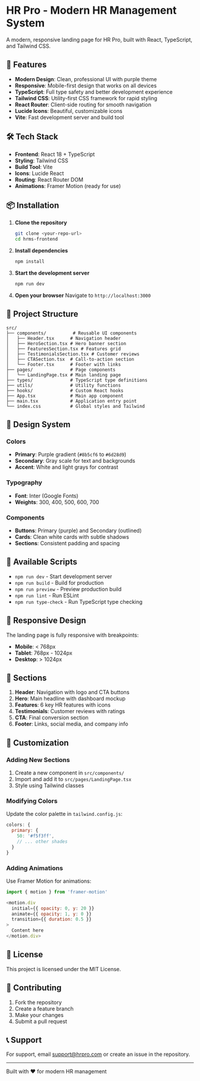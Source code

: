 # HR Pro - Modern HR Management System

A modern, responsive landing page for HR Pro, built with React, TypeScript, and Tailwind CSS.

## 🚀 Features

- **Modern Design**: Clean, professional UI with purple theme
- **Responsive**: Mobile-first design that works on all devices
- **TypeScript**: Full type safety and better development experience
- **Tailwind CSS**: Utility-first CSS framework for rapid styling
- **React Router**: Client-side routing for smooth navigation
- **Lucide Icons**: Beautiful, customizable icons
- **Vite**: Fast development server and build tool

## 🛠️ Tech Stack

- **Frontend**: React 18 + TypeScript
- **Styling**: Tailwind CSS
- **Build Tool**: Vite
- **Icons**: Lucide React
- **Routing**: React Router DOM
- **Animations**: Framer Motion (ready for use)

## 📦 Installation

1. **Clone the repository**
   ```bash
   git clone <your-repo-url>
   cd hrms-frontend
   ```

2. **Install dependencies**
   ```bash
   npm install
   ```

3. **Start the development server**
   ```bash
   npm run dev
   ```

4. **Open your browser**
   Navigate to `http://localhost:3000`

## 📁 Project Structure

```
src/
├── components/          # Reusable UI components
│   ├── Header.tsx      # Navigation header
│   ├── HeroSection.tsx # Hero banner section
│   ├── FeaturesSection.tsx # Features grid
│   ├── TestimonialsSection.tsx # Customer reviews
│   ├── CTASection.tsx  # Call-to-action section
│   └── Footer.tsx      # Footer with links
├── pages/              # Page components
│   └── LandingPage.tsx # Main landing page
├── types/              # TypeScript type definitions
├── utils/              # Utility functions
├── hooks/              # Custom React hooks
├── App.tsx             # Main app component
├── main.tsx            # Application entry point
└── index.css           # Global styles and Tailwind
```

## 🎨 Design System

### Colors
- **Primary**: Purple gradient (`#8b5cf6` to `#6d28d9`)
- **Secondary**: Gray scale for text and backgrounds
- **Accent**: White and light grays for contrast

### Typography
- **Font**: Inter (Google Fonts)
- **Weights**: 300, 400, 500, 600, 700

### Components
- **Buttons**: Primary (purple) and Secondary (outlined)
- **Cards**: Clean white cards with subtle shadows
- **Sections**: Consistent padding and spacing

## 🚀 Available Scripts

- `npm run dev` - Start development server
- `npm run build` - Build for production
- `npm run preview` - Preview production build
- `npm run lint` - Run ESLint
- `npm run type-check` - Run TypeScript type checking

## 📱 Responsive Design

The landing page is fully responsive with breakpoints:
- **Mobile**: < 768px
- **Tablet**: 768px - 1024px
- **Desktop**: > 1024px

## 🎯 Sections

1. **Header**: Navigation with logo and CTA buttons
2. **Hero**: Main headline with dashboard mockup
3. **Features**: 6 key HR features with icons
4. **Testimonials**: Customer reviews with ratings
5. **CTA**: Final conversion section
6. **Footer**: Links, social media, and company info

## 🔧 Customization

### Adding New Sections
1. Create a new component in `src/components/`
2. Import and add it to `src/pages/LandingPage.tsx`
3. Style using Tailwind classes

### Modifying Colors
Update the color palette in `tailwind.config.js`:
```javascript
colors: {
  primary: {
    50: '#f5f3ff',
    // ... other shades
  }
}
```

### Adding Animations
Use Framer Motion for animations:
```javascript
import { motion } from 'framer-motion'

<motion.div
  initial={{ opacity: 0, y: 20 }}
  animate={{ opacity: 1, y: 0 }}
  transition={{ duration: 0.5 }}
>
  Content here
</motion.div>
```

## 📄 License

This project is licensed under the MIT License.

## 🤝 Contributing

1. Fork the repository
2. Create a feature branch
3. Make your changes
4. Submit a pull request

## 📞 Support

For support, email support@hrpro.com or create an issue in the repository.

---

Built with ❤️ for modern HR management

